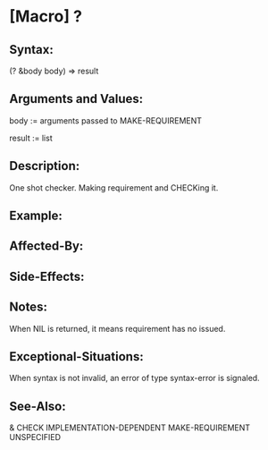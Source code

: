 # [Macro] ?

## Syntax:

(? &body body) => result

## Arguments and Values:

body := arguments passed to MAKE-REQUIREMENT

result := list

## Description:
One shot checker.
Making requirement and CHECKing it.

## Example:

## Affected-By:

## Side-Effects:

## Notes:
When NIL is returned, it means requirement has no issued.

## Exceptional-Situations:
When syntax is not invalid, an error of type syntax-error is signaled.

## See-Also:

&
CHECK
IMPLEMENTATION-DEPENDENT
MAKE-REQUIREMENT
UNSPECIFIED
